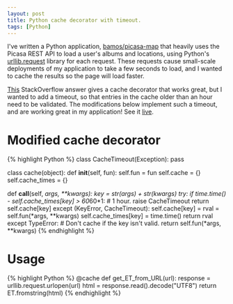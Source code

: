 ```yaml
---
layout: post
title: Python cache decorator with timeout.
tags: [Python]
---
```


I've written a Python application, [bamos/picasa-map][picasa-map]
that heavily uses the Picasa REST API to load a user's albums and locations,
using Python's [urllib.request][url-req] library for each request.
These requests cause small-scale deployments of my application
to take a few seconds to load, and I wanted to cache the results
so the page will load faster.

[This][so] StackOverflow answer gives a cache decorator that works great,
but I wanted to add a timeout, so that entries in the cache older
than an hour need to be validated.
The modifications below implement such a timeout,
and are working great in my application!
See it [live][picasa-map-heroku].

# Modified cache decorator
{% highlight Python %}
class CacheTimeout(Exception): pass

class cache(object):
  def __init__(self, fun):
    self.fun = fun
    self.cache = {}
    self.cache_times = {}

  def __call__(self, *args, **kwargs):
    key  = str(args) + str(kwargs)
    try:
      if time.time() - self.cache_times[key] > 60*60*1: # 1 hour.
        raise CacheTimeout
      return self.cache[key]
    except (KeyError, CacheTimeout):
      self.cache[key] = rval = self.fun(*args, **kwargs)
      self.cache_times[key] = time.time()
      return rval
    except TypeError: # Don't cache if the key isn't valid.
      return self.fun(*args, **kwargs)
{% endhighlight %}

# Usage
{% highlight Python %}
@cache
def get_ET_from_URL(url):
  response = urllib.request.urlopen(url)
  html = response.read().decode("UTF8")
  return ET.fromstring(html)
{% endhighlight %}

[picasa-map]: https://github.com/bamos/picasa-map
[picasa-map-heroku]: http://picasa-map.herokuapp.com
[url-req]: http://docs.python.org/3.3/library/urllib.request.html#module-urllib.request
[so]: http://stackoverflow.com/a/149917/1381755
